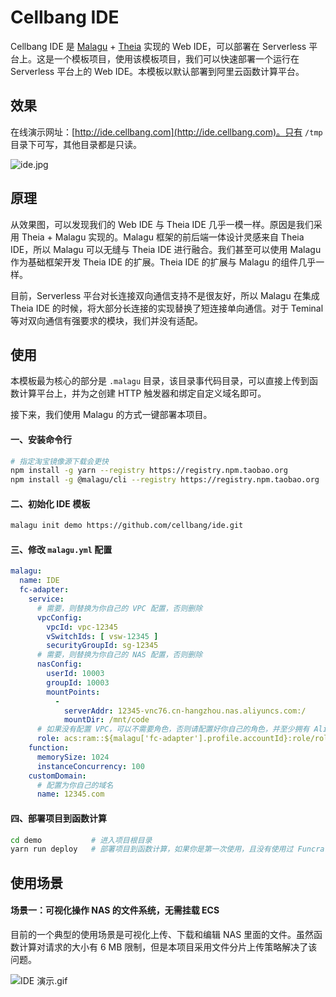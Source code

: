 # Cellbang IDE

Cellbang IDE 是 [Malagu](https://github.com/cellbang/malagu) + [Theia](https://theia-ide.org/) 实现的 Web IDE，可以部署在 Serverless 平台上。这是一个模板项目，使用该模板项目，我们可以快速部署一个运行在 Serverless 平台上的 Web IDE。本模板以默认部署到阿里云函数计算平台。

## 效果

在线演示网址：[http://ide.cellbang.com](http://ide.cellbang.com)。只有 `/tmp` 目录下可写，其他目录都是只读。

![ide.jpg](https://i.loli.net/2020/10/23/F7LzKlMfaob5Gj4.jpg)

## 原理

从效果图，可以发现我们的 Web IDE 与 Theia IDE 几乎一模一样。原因是我们采用 Theia + Malagu 实现的。Malagu 框架的前后端一体设计灵感来自 Theia IDE，所以 Malagu 可以无缝与 Theia IDE 进行融合。我们甚至可以使用 Malagu 作为基础框架开发 Theia IDE 的扩展。Theia IDE 的扩展与 Malagu 的组件几乎一样。

目前，Serverless 平台对长连接双向通信支持不是很友好，所以 Malagu 在集成 Theia IDE 的时候，将大部分长连接的实现替换了短连接单向通信。对于 Teminal 等对双向通信有强要求的模块，我们并没有适配。

## 使用

本模板最为核心的部分是 `.malagu` 目录，该目录事代码目录，可以直接上传到函数计算平台上，并为之创建 HTTP 触发器和绑定自定义域名即可。

接下来，我们使用 Malagu 的方式一键部署本项目。

#### 一、安装命令行

```bash
# 指定淘宝镜像源下载会更快
npm install -g yarn --registry https://registry.npm.taobao.org 
npm install -g @malagu/cli --registry https://registry.npm.taobao.org 
```

#### 二、初始化 IDE 模板

```bash
malagu init demo https://github.com/cellbang/ide.git
```

#### 三、修改 `malagu.yml` 配置


```yaml
malagu:
  name: IDE
  fc-adapter:
    service:
      # 需要，则替换为你自己的 VPC 配置，否则删除
      vpcConfig:
        vpcId: vpc-12345
        vSwitchIds: [ vsw-12345 ]
        securityGroupId: sg-12345
      # 需要，则替换为你自己的 NAS 配置，否则删除
      nasConfig:
        userId: 10003
        groupId: 10003
        mountPoints:
          - 
            serverAddr: 12345-vnc76.cn-hangzhou.nas.aliyuncs.com:/
            mountDir: /mnt/code
      # 如果没有配置 VPC，可以不需要角色，否则请配置好你自己的角色，并至少拥有 AliyunECSNetworkInterfaceManagementAccess 权限策略
      role: acs:ram::${malagu['fc-adapter'].profile.accountId}:role/role12345
    function:
      memorySize: 1024
      instanceConcurrency: 100
    customDomain:
      # 配置为你自己的域名
      name: 12345.com

```

#### 四、部署项目到函数计算

```bash
cd demo           # 进入项目根目录
yarn run deploy   # 部署项目到函数计算，如果你是第一次使用，且没有使用过 Funcraft 工具，会提示你输入阿里云账号的 AKSK 信息
```

## 使用场景

#### 场景一：可视化操作 NAS 的文件系统，无需挂载 ECS

目前的一个典型的使用场景是可视化上传、下载和编辑 NAS 里面的文件。虽然函数计算对请求的大小有 6 MB 限制，但是本项目采用文件分片上传策略解决了该问题。

![IDE 演示.gif](https://i.loli.net/2020/10/23/9xEkpyvBOwXHUnq.gif)
